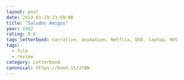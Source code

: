 ```yaml
---
layout: post 
date: 2013-01-19 23:59:00
title: "Saludos Amigos"
year: 1942
rating: 0.6
tags_letterboxd: narrative, animation, Netflix, DVD, laptop, NYC
tags:
  - film
  - review
category: Letterboxd
canonical: https://boxd.it/J7QN
---
```

